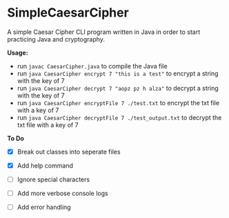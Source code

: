 # SimpleCaesarCipher
A simple Caesar Cipher CLI program written in Java in order to start practicing Java and cryptography.

**Usage:**
* run `javac CaesarCipher.java` to compile the Java file
* run `java CaesarCipher encrypt 7 "this is a test"` to encrypt a string with the key of 7
* run `java CaesarCipher decrypt 7 "aopz pz h alza"` to decrypt a string with the key of 7
* run `java CaesarCipher encryptFile 7 ./test.txt` to encrypt the txt file with a key of 7
* run `java CaesarCipher decryptFile 7 ./test_output.txt` to decrypt the txt file with a key of 7

**To Do**
 - [x] Break out classes into seperate files
 - [x] Add help command
 - [ ] Ignore special characters
 - [ ] Add more verbose console logs
 - [ ] Add error handling


